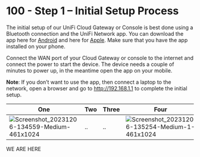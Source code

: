 # 100 - Step 1 – Initial Setup Process

The initial setup of our UniFi Cloud Gateway or Console is best done using a Bluetooth connection and the UniFi Network app. You can download the app here for [Android](https://play.google.com/store/apps/details?id=com.ubnt.easyunifi&hl=en&gl=US) and here for [Apple](https://apps.apple.com/us/app/unifi/id1057750338). Make sure that you have the app installed on your phone.

Connect the WAN port of your Cloud Gateway or console to the internet and connect the power to start the device. The device needs a couple of minutes to power up, in the meantime open the app on your mobile.

**Note**: If you don’t want to use the app, then connect a laptop to the network, open a browser and go to http://192.168.1.1 to complete the initial setup.

| One | Two | Three | Four | Five |
| -- | -- | -- | -- | -- |
| ![Screenshot_20231206-134559-Medium-461x1024](https://github.com/vanHeemstraSystems/ubiquiti-unifi-network/assets/1499433/11e1ea14-4db9-4ead-8630-6cff965d47f3) | .. | .. | ![Screenshot_20231206-135254-Medium-1-461x1024](https://github.com/vanHeemstraSystems/ubiquiti-unifi-network/assets/1499433/2615d532-2062-4e6a-bcce-e5d1c01db115) | ..|


WE ARE HERE 
